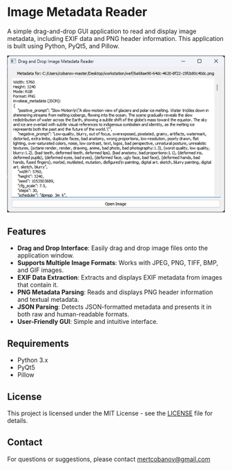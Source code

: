 # Image Metadata Reader

A simple drag-and-drop GUI application to read and display image metadata, including EXIF data and PNG header information. This application is built using Python, PyQt5, and Pillow.

![demo](./assets/demo.png)

## Features

- **Drag and Drop Interface**: Easily drag and drop image files onto the application window.
- **Supports Multiple Image Formats**: Works with JPEG, PNG, TIFF, BMP, and GIF images.
- **EXIF Data Extraction**: Extracts and displays EXIF metadata from images that contain it.
- **PNG Metadata Parsing**: Reads and displays PNG header information and textual metadata.
- **JSON Parsing**: Detects JSON-formatted metadata and presents it in both raw and human-readable formats.
- **User-Friendly GUI**: Simple and intuitive interface.

## Requirements

- Python 3.x
- PyQt5
- Pillow

## License

This project is licensed under the MIT License - see the [LICENSE](LICENSE) file for details.

## Contact

For questions or suggestions, please contact [mertcobanov@gmail.com](mailto:mertcobanov@gmail.com)
